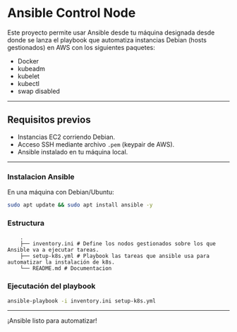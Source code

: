 # Ansible Control Node
Este proyecto permite usar Ansible desde tu máquina designada desde donde se lanza el playbook que automatiza instancias Debian (hosts gestionados) en AWS con los siguientes paquetes:

- Docker
- kubeadm
- kubelet
- kubectl
- swap disabled

---

## Requisitos previos

- Instancias EC2 corriendo Debian.
- Acceso SSH mediante archivo `.pem` (keypair de AWS).
- Ansible instalado en tu máquina local.

---

### Instalacion Ansible

En una máquina con Debian/Ubuntu:

```bash
sudo apt update && sudo apt install ansible -y

```

### Estructura
```
	.
	├── inventory.ini # Define los nodos gestionados sobre los que Ansible va a ejecutar tareas.
	├── setup-k8s.yml # Playbook las tareas que ansible usa para automatizar la instalación de k8s.
	└── README.md # Documentacion
```

### Ejecutación del playbook

```bash
ansible-playbook -i inventory.ini setup-k8s.yml

```

---

¡Ansible listo para automatizar!
